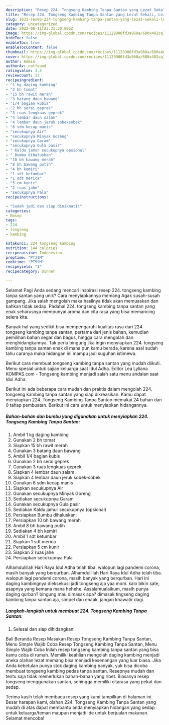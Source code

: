 ```yaml
---
description: "Resep 224. Tongseng Kambing Tanpa Santan yang Lezat Sekali, Lezat"
title: "Resep 224. Tongseng Kambing Tanpa Santan yang Lezat Sekali, Lezat"
slug: 1631-resep-224-tongseng-kambing-tanpa-santan-yang-lezat-sekali-lezat
category: Uncategorized
date: 2022-06-11T23:31:20.805Z
image: https://img-global.cpcdn.com/recipes/11129900fd3a968a/680x482cq70/224-tongseng-kambing-tanpa-santan-foto-resep-utama.jpg
hideToc: false
enableToc: true
enableTocContent: false
thumbnail: https://img-global.cpcdn.com/recipes/11129900fd3a968a/680x482cq70/224-tongseng-kambing-tanpa-santan-foto-resep-utama.jpg
cover: https://img-global.cpcdn.com/recipes/11129900fd3a968a/680x482cq70/224-tongseng-kambing-tanpa-santan-foto-resep-utama.jpg
author: Admin
authorAv: notfound
ratingvalue: 3.4
reviewcount: 13
recipeingredient:
- "1 kg daging kambing"
- "2 bh tomat"
- "15 bh rawit merah"
- "3 batang daun bawang"
- "1/4 bagian kubis"
- "2 bh serai geprek"
- "3 ruas lengkuas geprek"
- "4 lembar daun salam"
- "4 lembar daun jeruk sobeksobek"
- "6 sdm kecap manis"
- "secukupnya Air"
- "secukupnya Minyak Goreng"
- "secukupnya Garam"
- "secukupnya Gula pasir"
- " Kaldu jamur secukupnya opsional"
- " Bumbu dihaluskan"
- "10 bh bawang merah"
- "8 bh bawang putih"
- "4 bh kemiri"
- "1 sdt ketumbar"
- "1 sdt merica"
- "5 cm kunir"
- "2 ruas jahe"
- "secukupnya Pala"
recipeinstructions:

- "Sudah jadi dan siap dinikmati!"
categories:
- Resep
tags:
- 224
- tongseng
- kambing

katakunci: 224 tongseng kambing 
nutrition: 144 calories
recipecuisine: Indonesian
preptime: "PT31M"
cooktime: "PT59M"
recipeyield: "1"
recipecategory: Dinner

---
```



Selamat Pagi Anda sedang mencari inspirasi resep 224. tongseng kambing tanpa santan yang unik? Cara menyiapkannya memang Agak susah-susah gampang. Jika salah mengolah maka hasilnya tidak akan memuaskan dan bahkan tidak sedap. Padahal 224. tongseng kambing tanpa santan yang enak seharusnya mempunyai aroma dan cita rasa yang bisa memancing selera kita.


Banyak hal yang sedikit bisa mempengaruhi kualitas rasa dari 224. tongseng kambing tanpa santan, pertama dari jenis bahan, kemudian pemilihan bahan segar dan bagus, hingga cara mengolah dan menghidangkannya. Tak perlu bingung jika ingin menyiapkan 224. tongseng kambing tanpa santan enak di mana pun kamu berada, karena asal sudah tahu caranya maka hidangan ini mampu jadi suguhan istimewa.

Berikut cara membuat tongseng kambing tanpa santan yang mudah diikuti. Menu spesial untuk sajian keluarga saat Idul Adha. Editor Lea Lyliana KOMPAS.com - Tongseng kambing menjadi salah satu menu andalan saat Idul Adha.


Berikut ini ada beberapa cara mudah dan praktis dalam mengolah 224. tongseng kambing tanpa santan yang siap dikreasikan. Kamu dapat menyiapkan 224. Tongseng Kambing Tanpa Santan memakai 24 bahan dan 0 tahap pembuatan. Berikut ini cara untuk menyiapkan hidangannya.

<!--inarticleads1-->

##### Bahan-bahan dan bumbu yang digunakan untuk menyiapkan 224. Tongseng Kambing Tanpa Santan:

1. Ambil 1 kg daging kambing
1. Gunakan 2 bh tomat
1. Siapkan 15 bh rawit merah
1. Gunakan 3 batang daun bawang
1. Ambil 1/4 bagian kubis
1. Gunakan 2 bh serai geprek
1. Gunakan 3 ruas lengkuas geprek
1. Siapkan 4 lembar daun salam
1. Siapkan 4 lembar daun jeruk sobek-sobek
1. Gunakan 6 sdm kecap manis
1. Siapkan secukupnya Air
1. Gunakan secukupnya Minyak Goreng
1. Sediakan secukupnya Garam
1. Gunakan secukupnya Gula pasir
1. Sediakan  Kaldu jamur secukupnya (opsional)
1. Persiapkan  Bumbu dihaluskan:
1. Persiapkan 10 bh bawang merah
1. Ambil 8 bh bawang putih
1. Sediakan 4 bh kemiri
1. Ambil 1 sdt ketumbar
1. Siapkan 1 sdt merica
1. Persiapkan 5 cm kunir
1. Siapkan 2 ruas jahe
1. Persiapkan secukupnya Pala


Alhamdulillah Hari Raya Idul Adha telah tiba. walopun lagi pandemi corona, masih banyak yang berqurban. Alhamdulillah Hari Raya Idul Adha telah tiba. walopun lagi pandemi corona, masih banyak yang berqurban. Hari ini daging kambingnya dieksekusi jadi tongseng aja yaa mom. kalo bikin sate, asapnya yang kemana mana hehehe. Assalamualaikum, masih punya daging qurban? bingung mau dimasak apa? dimasak tingseng daging kambing tanpa santan aja, simpel dan enaak. jangan khawatir dagi. 

<!--inarticleads2-->

##### Langkah-langkah untuk membuat 224. Tongseng Kambing Tanpa Santan:


1. Selesai dan siap dihidangkan!

Bali Beranda Resep Masakan Resep Tongseng Kambing Tanpa Santan, Menu Simple Wajib Coba Resep Tongseng Kambing Tanpa Santan, Menu Simple Wajib Coba Inilah resep tongseng kambing tanpa santan yang bisa kamu coba di rumah. Memiliki keahlian mengolah daging kambing menjadi aneka olahan lezat memang bisa menjadi kesenangan yang luar biasa. Jika Anda kebetulan punya stok daging kambing banyak, yuk bisa dicoba membuat tongseng kambing pedas tanpa santan. Resepnya mudah dan tentu saja tidak memerlukan bahan-bahan yang ribet. Biasanya resep tongseng menggunakan santan, sehingga memiliki citarasa yang pekat dan sedap. 

Terima kasih telah membaca resep yang kami tampilkan di halaman ini. Besar harapan kami, olahan 224. Tongseng Kambing Tanpa Santan yang mudah di atas dapat membantu anda menyiapkan hidangan yang sedap untuk keluarga/teman maupun menjadi ide untuk berjualan makanan. Selamat mencoba!
